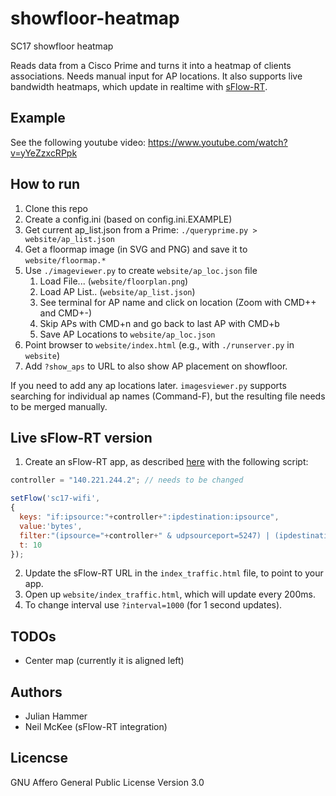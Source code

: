 # showfloor-heatmap
SC17 showfloor heatmap

Reads data from a Cisco Prime and turns it into a heatmap of clients associations. Needs manual input for AP locations. It also supports live bandwidth heatmaps, which update in realtime with [sFlow-RT](http://sflow-rt.com/).

## Example

See the following youtube video: https://www.youtube.com/watch?v=yYeZzxcRPpk


## How to run

1. Clone this repo
2. Create a config.ini (based on config.ini.EXAMPLE)
3. Get current ap_list.json from a Prime: `./queryprime.py > website/ap_list.json`
4. Get a floormap image (in SVG and PNG) and save it to `website/floormap.*`
5. Use `./imageviewer.py` to create `website/ap_loc.json` file
   1. Load File... (`website/floorplan.png`)
   2. Load AP List.. (`website/ap_list.json`)
   3. See terminal for AP name and click on location (Zoom with CMD++ and CMD+-)
   4. Skip APs with CMD+n and go back to last AP with CMD+b
   5. Save AP Locations to `website/ap_loc.json`
6. Point browser to `website/index.html` (e.g., with `./runserver.py` in `website`)
7. Add `?show_aps` to URL to also show AP placement on showfloor.

If you need to add any ap locations later. `imagesviewer.py` supports searching for individual ap names (Command-F), but the resulting file needs to be merged manually.

## Live sFlow-RT version

1. Create an sFlow-RT app, as described [here](http://sflow-rt.com/writing_applications.php) with the following script:
```javascript
controller = "140.221.244.2"; // needs to be changed

setFlow('sc17-wifi',
{
  keys: "if:ipsource:"+controller+":ipdestination:ipsource",
  value:'bytes',
  filter:"(ipsource="+controller+" & udpsourceport=5247) | (ipdestination="+controller+" & udpdestinationport=5247)",
  t: 10
});
```
2. Update the sFlow-RT URL in the `index_traffic.html` file, to point to your app.
3. Open up `website/index_traffic.html`, which will update every 200ms.
4. To change interval use `?interval=1000` (for 1 second updates).

## TODOs

* Center map (currently it is aligned left)

## Authors

* Julian Hammer
* Neil McKee (sFlow-RT integration)

## Licencse
GNU Affero General Public License Version 3.0
